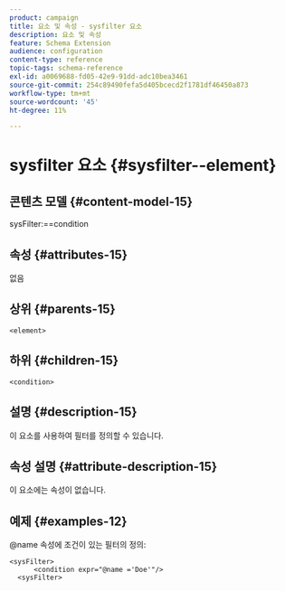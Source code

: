 ```yaml
---
product: campaign
title: 요소 및 속성 - sysfilter 요소
description: 요소 및 속성
feature: Schema Extension
audience: configuration
content-type: reference
topic-tags: schema-reference
exl-id: a0069688-fd05-42e9-91dd-adc10bea3461
source-git-commit: 254c89490fefa5d405bcecd2f1781df46450a873
workflow-type: tm+mt
source-wordcount: '45'
ht-degree: 11%

---
```


# sysfilter 요소 {#sysfilter--element}


## 콘텐츠 모델 {#content-model-15}

sysFilter:==condition

## 속성 {#attributes-15}

없음

## 상위 {#parents-15}

`<element>`

## 하위 {#children-15}

`<condition>`

## 설명 {#description-15}

이 요소를 사용하여 필터를 정의할 수 있습니다.

## 속성 설명 {#attribute-description-15}

이 요소에는 속성이 없습니다.

## 예제 {#examples-12}

@name 속성에 조건이 있는 필터의 정의:

```
<sysFilter>
      <condition expr="@name ='Doe'"/>
  <sysFilter>
```
